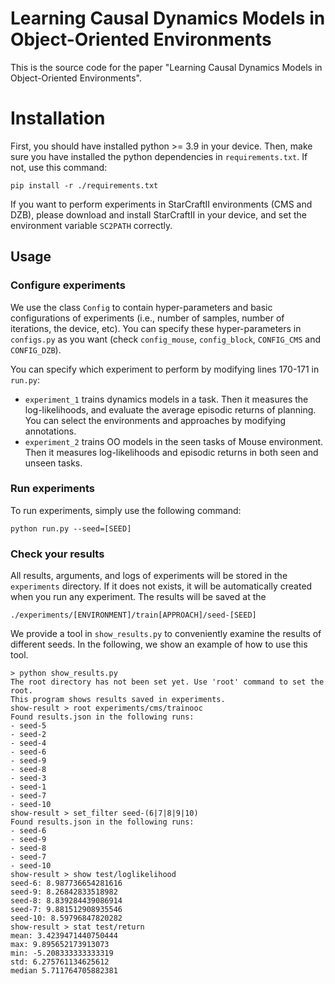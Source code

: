 # Learning Causal Dynamics Models in Object-Oriented Environments

This is the source code for the paper "Learning Causal Dynamics Models in Object-Oriented Environments".

# Installation

First, you should have installed python >= 3.9 in your device.
Then, make sure you have installed the python dependencies in `requirements.txt`. If not, use this command:

```
pip install -r ./requirements.txt
```

If you want to perform experiments in StarCraftII environments (CMS and DZB), please download and install StarCraftII in your device, and set the environment variable `SC2PATH` correctly. 

## Usage

### Configure experiments

We use the class `Config` to contain hyper-parameters and basic configurations of experiments (i.e., number of samples, number of iterations, the device, etc). You can specify these hyper-parameters in `configs.py` as you want (check `config_mouse`, `config_block`, `CONFIG_CMS` and `CONFIG_DZB`).

You can specify which experiment to perform by modifying lines 170-171 in  `run.py`:
* `experiment_1` trains dynamics models in a task. Then it measures the log-likelihoods, and evaluate the average episodic returns of planning. You can select the environments and approaches by modifying annotations.
* `experiment_2` trains OO models in the seen tasks of Mouse environment. Then it measures log-likelihoods and episodic returns in both seen and unseen tasks.

### Run experiments

To run experiments, simply use the following command:

```
python run.py --seed=[SEED]
```

### Check your results

All results, arguments, and logs of experiments will be stored in the `experiments` directory. If it does not exists, it will be automatically created when you run any experiment. The results will be saved at the
```
./experiments/[ENVIRONMENT]/train[APPROACH]/seed-[SEED]
```

We provide a tool in `show_results.py` to conveniently examine the results of different seeds. In the following, we show an example of how to use this tool.

```
> python show_results.py
The root directory has not been set yet. Use 'root' command to set the root.
This program shows results saved in experiments.
show-result > root experiments/cms/trainooc
Found results.json in the following runs:
- seed-5
- seed-2
- seed-4
- seed-6
- seed-9
- seed-8
- seed-3
- seed-1
- seed-7
- seed-10
show-result > set_filter seed-(6|7|8|9|10)
Found results.json in the following runs:
- seed-6
- seed-9
- seed-8
- seed-7
- seed-10
show-result > show test/loglikelihood
seed-6: 8.987736654281616
seed-9: 8.26842833518982
seed-8: 8.839284439086914
seed-7: 9.881512908935546
seed-10: 8.59796847820282
show-result > stat test/return
mean: 3.4239471440750444
max: 9.895652173913073
min: -5.208333333333319
std: 6.275761134625612
median 5.711764705882381
```